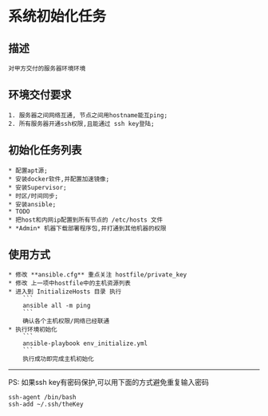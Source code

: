 # 系统初始化任务

## 描述
    对甲方交付的服务器环境环境

## 环境交付要求
    1. 服务器之间网络互通, 节点之间用hostname能互ping;
    2. 所有服务器开通ssh权限,且能通过 ssh key登陆;

## 初始化任务列表  
    * 配置apt源;
    * 安装docker软件,并配置加速镜像;
    * 安装Supervisor;
    * 时区/时间同步;
    * 安装ansible;
    * TODO
    * 把host和内网ip配置到所有节点的 /etc/hosts 文件
    * *Admin* 机器下载部署程序包,并打通到其他机器的权限

## 使用方式
    * 修改 **ansible.cfg** 重点关注 hostfile/private_key
    * 修改 上一项中hostfile中的主机资源列表 
    * 进入到 InitializeHosts 目录 执行 
        ```
        ansible all -m ping
        ```
        确认各个主机权限/网络已经联通
    * 执行环境初始化
        ```
        ansible-playbook env_initialize.yml
        ```
        执行成功即完成主机初始化
        
---

PS: 如果ssh key有密码保护,可以用下面的方式避免重复输入密码  

```
ssh-agent /bin/bash    
ssh-add ~/.ssh/theKey
```
